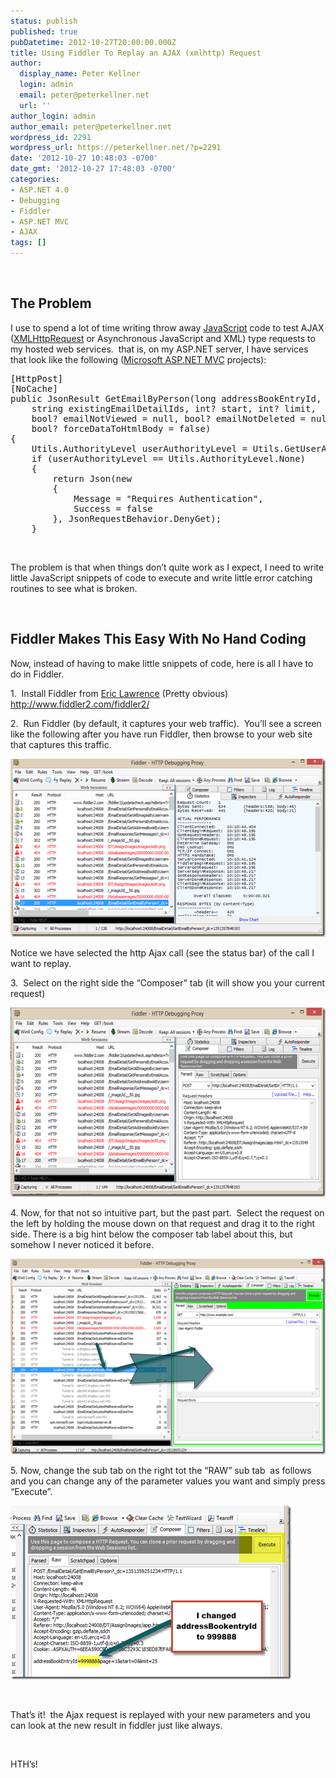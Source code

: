 ```yaml
---
status: publish
published: true
pubDatetime: 2012-10-27T20:00:00.000Z
title: Using Fiddler To Replay an AJAX (xmlhttp) Request
author:
  display_name: Peter Kellner
  login: admin
  email: peter@peterkellner.net
  url: ''
author_login: admin
author_email: peter@peterkellner.net
wordpress_id: 2291
wordpress_url: https://peterkellner.net/?p=2291
date: '2012-10-27 10:48:03 -0700'
date_gmt: '2012-10-27 17:48:03 -0700'
categories:
- ASP.NET 4.0
- Debugging
- Fiddler
- ASP.NET MVC
- AJAX
tags: []
---
```

<p>&#160;</p>
<h2>The Problem</h2>
<p>I use to spend a lot of time writing throw away <a href="http://en.wikipedia.org/wiki/JavaScript">JavaScript</a> code to test AJAX (<a href="http://en.wikipedia.org/wiki/XMLHttpRequest">XMLHttpRequest</a> or Asynchronous JavaScript and XML) type requests to my hosted web services.&#160; that is, on my ASP.NET server, I have services that look like the following (<a href="http://www.asp.net/mvc">Microsoft ASP.NET MVC</a> projects):</p>
<pre class="csharpcode">[HttpPost]
[NoCache]
<span class="kwrd">public</span> JsonResult GetEmailByPerson(<span class="kwrd">long</span> addressBookEntryId, 
    <span class="kwrd">string</span> existingEmailDetailIds, <span class="kwrd">int</span>? start, <span class="kwrd">int</span>? limit,
    <span class="kwrd">bool</span>? emailNotViewed = <span class="kwrd">null</span>, <span class="kwrd">bool</span>? emailNotDeleted = <span class="kwrd">null</span>,
    <span class="kwrd">bool</span>? forceDataToHtmlBody = <span class="kwrd">false</span>)
{
    Utils.AuthorityLevel userAuthorityLevel = Utils.GetUserAuthorityLevel();
    <span class="kwrd">if</span> (userAuthorityLevel == Utils.AuthorityLevel.None)
    {
        <span class="kwrd">return</span> Json(<span class="kwrd">new</span>
        {
            Message = <span class="str">&quot;Requires Authentication&quot;</span>,
            Success = <span class="kwrd">false</span>
        }, JsonRequestBehavior.DenyGet);
    }</pre>
<p>&#160;</p>
<p>The problem is that when things don’t quite work as I expect, I need to write little JavaScript snippets of code to execute and write little error catching routines to see what is broken.</p>
<p>&#160;</p>
<h2>Fiddler Makes This Easy With No Hand Coding</h2>
<p>Now, instead of having to make little snippets of code, here is all I have to do in Fiddler.</p>
<p>1.&#160; Install Fiddler from <a href="https://twitter.com/ericlaw">Eric Lawrence</a> (Pretty obvious)&#160; <a href="http://www.fiddler2.com/fiddler2/">http://www.fiddler2.com/fiddler2/</a></p>
<p>2.&#160; Run Fiddler (by default, it captures your web traffic).&#160; You’ll see a screen like the following after you have run Fiddler, then browse to your web site that captures this traffic.</p>
<p><a href="/wp/wp-content/uploads/2012/10/image.png"><img title="image" style="border-left-width: 0px; border-right-width: 0px; border-bottom-width: 0px; display: inline; border-top-width: 0px" border="0" alt="image" src="/wp/wp-content/uploads/2012/10/image_thumb.png" width="520" height="285" /></a> </p>
<p>Notice we have selected the http Ajax call (see the status bar) of the call I want to replay.</p>
<p>3.&#160; Select on the right side the “Composer” tab (it will show you your current request)</p>
<p><a href="/wp/wp-content/uploads/2012/10/image1.png"><img title="image" style="border-left-width: 0px; border-right-width: 0px; border-bottom-width: 0px; display: inline; border-top-width: 0px" border="0" alt="image" src="/wp/wp-content/uploads/2012/10/image_thumb1.png" width="549" height="303" /></a><br />
<style type="text/css">
<p>.csharpcode, .csharpcode pre<br />
{<br />
	font-size: small;<br />
	color: black;<br />
	font-family: consolas, "Courier New", courier, monospace;<br />
	background-color: #ffffff;<br />
	/*white-space: pre;*/<br />
}<br />
.csharpcode pre { margin: 0em; }<br />
.csharpcode .rem { color: #008000; }<br />
.csharpcode .kwrd { color: #0000ff; }<br />
.csharpcode .str { color: #006080; }<br />
.csharpcode .op { color: #0000c0; }<br />
.csharpcode .preproc { color: #cc6633; }<br />
.csharpcode .asp { background-color: #ffff00; }<br />
.csharpcode .html { color: #800000; }<br />
.csharpcode .attr { color: #ff0000; }<br />
.csharpcode .alt<br />
{<br />
	background-color: #f4f4f4;<br />
	width: 100%;<br />
	margin: 0em;<br />
}<br />
.csharpcode .lnum { color: #606060; }</style></p>
<p>4. Now, for that not so intuitive part, but the past part.&#160; Select the request on the left by holding the mouse down on that request and drag it to the right side. There is a big hint below the composer tab label about this, but somehow I never noticed it before.</p>
<p><a href="/wp/wp-content/uploads/2012/10/image2.png"><img title="image" style="border-top: 0px; border-right: 0px; border-bottom: 0px; border-left: 0px; display: inline" border="0" alt="image" src="/wp/wp-content/uploads/2012/10/image_thumb2.png" width="567" height="313" /></a> </p>
<p>5. Now, change the sub tab on the right tot the “RAW” sub tab&#160; as follows and you can change any of the parameter values you want and simply press “Execute”.</p>
<p><a href="/wp/wp-content/uploads/2012/10/image3.png"><img title="image" style="border-top: 0px; border-right: 0px; border-bottom: 0px; border-left: 0px; display: inline" border="0" alt="image" src="/wp/wp-content/uploads/2012/10/image_thumb3.png" width="449" height="278" /></a> </p>
<p>&#160;</p>
<p>That’s it!&#160; the Ajax request is replayed with your new parameters and you can look at the new result in fiddler just like always.</p>
<p>&#160;</p>
<p>HTH’s!</p>
